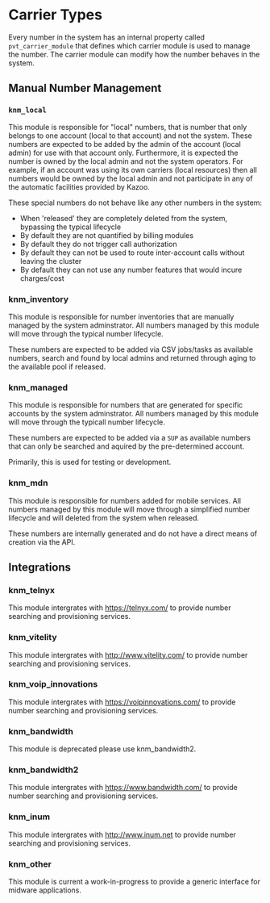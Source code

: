 # Carrier Types

Every number in the system has an internal property called `pvt_carrier_module` that defines which carrier module is used to manage the number.  The carrier module can modify how the number behaves in the system.

## Manual Number Management

### `knm_local`

This module is responsible for "local" numbers, that is number that only belongs to one account (local to that account) and not the system.  These numbers are expected to be added by the admin of the account (local admin) for use with that account only.  Furthermore, it is expected the number is owned by the local admin and not the system operators.  For example, if an account was using its own carriers (local resources) then all numbers would be owned by the local admin and not participate in any of the automatic facilities provided by Kazoo.

These special numbers do not behave like any other numbers in the system:

* When 'released' they are completely deleted from the system, bypassing the typical lifecycle
* By default they are not quantified by billing modules
* By default they do not trigger call authorization
* By default they can not be used to route inter-account calls without leaving the cluster
* By default they can not use any number features that would incure charges/cost

### knm_inventory

This module is responsible for number inventories that are manually managed by the system adminstrator.  All numbers managed by this module will move through the typical number lifecycle.  

These numbers are expected to be added via CSV jobs/tasks as available numbers, search and found by local admins and returned through aging to the available pool if released.

### knm_managed

This module is responsible for numbers that are generated for specific accounts by the system adminstrator.  All numbers managed by this module will move through the typicall number lifecycle.

These numbers are expected to be added via a `SUP` as available numbers that can only be searched and aquired by the pre-determined account.

Primarily, this is used for testing or development.

### knm_mdn

This module is responsible for numbers added for mobile services.  All numbers managed by this module will move through a simplified number lifecycle and will deleted from the system when released.

These numbers are internally generated and do not have a direct means of creation via the API.

## Integrations

### knm_telnyx

This module intergrates with https://telnyx.com/ to provide number searching and provisioning services.

### knm_vitelity

This module intergrates with http://www.vitelity.com/ to provide number searching and provisioning services.

### knm_voip_innovations

This module intergrates with https://voipinnovations.com/ to provide number searching and provisioning services.

### knm_bandwidth

This module is deprecated please use knm_bandwidth2.

### knm_bandwidth2

This module intergrates with https://www.bandwidth.com/ to provide number searching and provisioning services.

### knm_inum

This module intergrates with http://www.inum.net to provide number searching and provisioning services.

### knm_other

This module is current a work-in-progress to provide a generic interface for midware applications.
